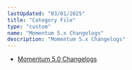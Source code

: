 ```yaml
---
lastUpdated: "03/01/2025"
title: "Category File"
type: "custom"
name: "Momentum 5.x Changelogs"
description: "Momentum 5.x Changelogs"
---
```


* [Momentum 5.0 Changelogs](/momentum/changelog/5/5-0)
